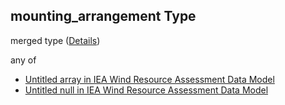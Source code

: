 ## mounting_arrangement Type

merged type ([Details](iea43_wra_data_model-properties-measurement-location-items-properties-measurement-point-items-properties-mounting_arrangement.md))

any of

-   [Untitled array in IEA Wind Resource Assessment Data Model](iea43_wra_data_model-properties-measurement-location-items-properties-measurement-point-items-properties-mounting_arrangement-anyof-0.md "check type definition")
-   [Untitled null in IEA Wind Resource Assessment Data Model](iea43_wra_data_model-properties-measurement-location-items-properties-measurement-point-items-properties-mounting_arrangement-anyof-1.md "check type definition")
